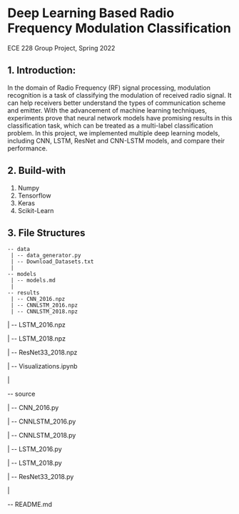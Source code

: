 # Deep Learning Based Radio Frequency Modulation Classification
ECE 228 Group Project, Spring 2022

## 1. Introduction:
In the domain of Radio Frequency (RF) signal processing, modulation recognition
is a task of classifying the modulation of received radio signal. It can help
receivers better understand the types of communication scheme and emitter.
With the advancement of machine learning techniques, experiments prove that
neural network models have promising results in this classification task,
which can be treated as a multi-label classification problem. In this project,
we implemented multiple deep learning models, including CNN, LSTM, ResNet and
CNN-LSTM models, and compare their performance.


## 2. Build-with
  1. Numpy
  2. Tensorflow
  3. Keras
  4. Scikit-Learn

## 3. File Structures

```
-- data
 | -- data_generator.py
 | -- Download_Datasets.txt
 |
-- models
 | -- models.md
 |
-- results
 | -- CNN_2016.npz
 | -- CNNLSTM_2016.npz
 | -- CNNLSTM_2018.npz
```
 | -- LSTM_2016.npz

 | -- LSTM_2018.npz

 | -- ResNet33_2018.npz

 | -- Visualizations.ipynb

 |

-- source

 | -- CNN_2016.py

 | -- CNNLSTM_2016.py

 | -- CNNLSTM_2018.py

 | -- LSTM_2016.py

 | -- LSTM_2018.py

 | -- ResNet33_2018.py

 |

-- README.md

